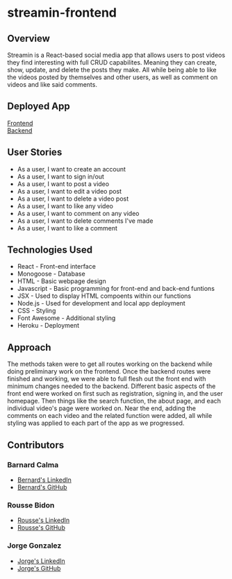 # streamin-frontend

## Overview

Streamin is a React-based social media app that allows users to post videos they find interesting with full CRUD capabilites. Meaning they can create, show, update, and delete the posts they make. All while being able to like the videos posted by themselves and other users, as well as comment on videos and like said comments. 

## Deployed App
[Frontend](stream-in.herokuapp.com) <br>
[Backend](stream-in-backend.herokuapp.com)

## User Stories

* As a user, I want to create an account
* As a user, I want to sign in/out
* As a user, I want to post a video
* As a user, I want to edit a video post
* As a user, I want to delete a video post
* As a user, I want to like any video
* As a user, I want to comment on any video
* As a user, I want to delete comments I've made
* As a user, I want to like a comment

## Technologies Used

* React - Front-end interface
* Monogoose - Database
* HTML - Basic webpage design
* Javascript - Basic programming for front-end and back-end funtions
* JSX - Used to display HTML compoents within our functions
* Node.js - Used for development and local app deployment
* CSS - Styling
* Font Awesome - Additional styling
* Heroku - Deployment

## Approach

The methods taken were to get all routes working on the backend while doing preliminary work on the frontend. Once the backend routes were finished and working, we were able to full flesh out the front end with minimum changes needed to the backend. Different basic aspects of the front end were worked on first such as registration, signing in, and the user homepage. Then things like the search function, the about page, and each individual video's page were worked on. Near the end, adding the comments on each video and the related function were added, all while styling was applied to each part of the app as we progressed.

## Contributors

### Barnard Calma
* [Bernard's LinkedIn](https://www.linkedin.com/in/bernard-calma/)
* [Bernard's GitHub](https://github.com/Bernard-Calma)

### Rousse Bidon
* [Rousse's LinkedIn](https://www.linkedin.com/in/roussebidon/)
* [Rousse's GitHub](https://github.com/rbidon)

### Jorge Gonzalez
* [Jorge's LinkedIn](https://www.linkedin.com/in/jorge-gonzalez-atx90125/)
* [Jorge's GitHub](https://github.com/jorge90125)
